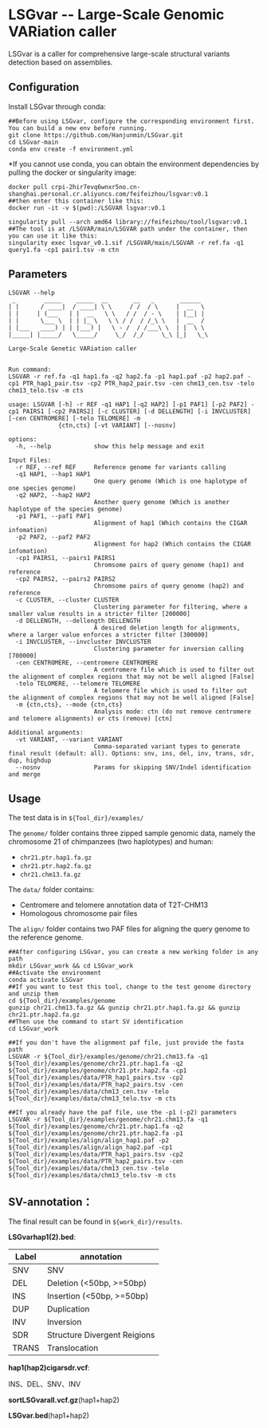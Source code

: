 # LSGvar -- Large-Scale Genomic VARiation caller
LSGvar is a caller for comprehensive large-scale structural variants detection based on assemblies.
## Configuration
Install LSGvar through conda:
```shell
##Before using LSGvar, configure the corresponding environment first. You can build a new env before running.
git clone https://github.com/Hanjunmin/LSGvar.git
cd LSGvar-main
conda env create -f environment.yml 
```
*If you cannot use conda, you can obtain the environment dependencies by pulling the docker or singularity image:
```shell
docker pull crpi-2hir7evq6wnxr5no.cn-shanghai.personal.cr.aliyuncs.com/feifeizhou/lsgvar:v0.1
##then enter this container like this:
docker run -it -v $(pwd):/LSGVAR lsgvar:v0.1

singularity pull --arch amd64 library://feifeizhou/tool/lsgvar:v0.1
##The tool is at /LSGVAR/main/LSGVAR path under the container, then you can use it like this:
singularity exec lsgvar_v0.1.sif /LSGVAR/main/LSGVAR -r ref.fa -q1 query1.fa -cp1 pair1.tsv -m ctn
```

## Parameters
```shell
LSGVAR --help
 _        _____    _____  __       __   _       ______
| |      / ____|  / ____| \ \     / /  / \     |  __  \
| |     | (___   | |  __   \ \   / /  / - \    | |__| |
| |      \___ \  | | |_ \   \ \ / /  / /_\ \   |  __  /
| |___   ____) | | |___) |   \ - /  / /___\ \  | |  \ \
|_____| |_____/   \_____/     \_/  /_/     \_\ |_|   \_\

Large-Scale Genetic VARiation caller


Run command:
LSGVAR -r ref.fa -q1 hap1.fa -q2 hap2.fa -p1 hap1.paf -p2 hap2.paf -cp1 PTR_hap1_pair.tsv -cp2 PTR_hap2_pair.tsv -cen chm13_cen.tsv -telo chm13_telo.tsv -m cts

usage: LSGVAR [-h] -r REF -q1 HAP1 [-q2 HAP2] [-p1 PAF1] [-p2 PAF2] -cp1 PAIRS1 [-cp2 PAIRS2] [-c CLUSTER] [-d DELLENGTH] [-i INVCLUSTER] [-cen CENTROMERE] [-telo TELOMERE] -m
              {ctn,cts} [-vt VARIANT] [--nosnv]

options:
  -h, --help            show this help message and exit

Input Files:
  -r REF, --ref REF     Reference genome for variants calling
  -q1 HAP1, --hap1 HAP1
                        One query genome (Which is one haplotype of one species genome)
  -q2 HAP2, --hap2 HAP2
                        Another query genome (Which is another haplotype of the species genome)
  -p1 PAF1, --paf1 PAF1
                        Alignment of hap1 (Which contains the CIGAR infomation)
  -p2 PAF2, --paf2 PAF2
                        Alignment for hap2 (Which contains the CIGAR infomation)
  -cp1 PAIRS1, --pairs1 PAIRS1
                        Chromsome pairs of query genome (hap1) and reference
  -cp2 PAIRS2, --pairs2 PAIRS2
                        Chromsome pairs of query genome (hap2) and reference
  -c CLUSTER, --cluster CLUSTER
                        Clustering parameter for filtering, where a smaller value results in a stricter filter [200000]
  -d DELLENGTH, --dellength DELLENGTH
                        A desired deletion length for alignments, where a larger value enforces a stricter filter [300000]
  -i INVCLUSTER, --invcluster INVCLUSTER
                        Clustering parameter for inversion calling [700000]
  -cen CENTROMERE, --centromere CENTROMERE
                        A centromere file which is used to filter out the alignment of complex regions that may not be well aligned [False]
  -telo TELOMERE, --telomere TELOMERE
                        A telomere file which is used to filter out the alignment of complex regions that may not be well aligned [False]
  -m {ctn,cts}, --mode {ctn,cts}
                        Analysis mode: ctn (do not remove centromere and telomere alignments) or cts (remove) [ctn]

Additional arguments:
  -vt VARIANT, --variant VARIANT
                        Comma-separated variant types to generate final result (default: all). Options: snv, ins, del, inv, trans, sdr, dup, highdup
  --nosnv               Params for skipping SNV/Indel identification and merge
```

## Usage  
The test data is in ``${Tool_dir}/examples/``  

The ``genome/`` folder contains three zipped sample genomic data, namely the chromosome 21 of chimpanzees (two haplotypes) and human:  
- ``chr21.ptr.hap1.fa.gz``  
- ``chr21.ptr.hap2.fa.gz``  
- ``chr21.chm13.fa.gz``  

The ``data/`` folder contains:  
- Centromere and telomere annotation data of T2T-CHM13  
- Homologous chromosome pair files  

The ``align/`` folder contains two PAF files for aligning the query genome to the reference genome.  

```shell
##After configuring LSGvar, you can create a new working folder in any path
mkdir LSGvar_work && cd LSGvar_work
##Activate the environment
conda activate LSGvar
##If you want to test this tool, change to the test genome directory and unzip them
cd ${Tool_dir}/examples/genome
gunzip chr21.chm13.fa.gz && gunzip chr21.ptr.hap1.fa.gz && gunzip chr21.ptr.hap2.fa.gz
##Then use the command to start SV identification
cd LSGvar_work

##If you don't have the alignment paf file, just provide the fasta path
LSGVAR -r ${Tool_dir}/examples/genome/chr21.chm13.fa -q1 ${Tool_dir}/examples/genome/chr21.ptr.hap1.fa -q2 ${Tool_dir}/examples/genome/chr21.ptr.hap2.fa -cp1 ${Tool_dir}/examples/data/PTR_hap1_pairs.tsv -cp2 ${Tool_dir}/examples/data/PTR_hap2_pairs.tsv -cen ${Tool_dir}/examples/data/chm13_cen.tsv -telo ${Tool_dir}/examples/data/chm13_telo.tsv -m cts

##If you already have the paf file, use the -p1 (-p2) parameters
LSGVAR -r ${Tool_dir}/examples/genome/chr21.chm13.fa -q1 ${Tool_dir}/examples/genome/chr21.ptr.hap1.fa -q2 ${Tool_dir}/examples/genome/chr21.ptr.hap2.fa -p1 ${Tool_dir}/examples/align/align_hap1.paf -p2 ${Tool_dir}/examples/align/align_hap2.paf -cp1 ${Tool_dir}/examples/data/PTR_hap1_pairs.tsv -cp2 ${Tool_dir}/examples/data/PTR_hap2_pairs.tsv -cen ${Tool_dir}/examples/data/chm13_cen.tsv -telo ${Tool_dir}/examples/data/chm13_telo.tsv -m cts
```

## SV-annotation：

The final result can be found in `${work_dir}/results`.

**LSGvarhap1(2).bed**:

|Label     |annotation                                                |
| ----------------- | ------------------------------------------------------------ |
| SNV  | SNV |
| DEL          | Deletion (<50bp, >=50bp)                                              |
| INS           | Insertion (<50bp, >=50bp)                                                |
| DUP           | Duplication                                              |
| INV           | Inversion                                              |
| SDR           | Structure Divergent Reigions                                         |
| TRANS           | Translocation                                              |

**hap1(hap2)cigarsdr.vcf**:

INS、DEL、SNV、INV

**sortLSGvarall.vcf.gz**(hap1+hap2)

**LSGvar.bed**(hap1+hap2)
